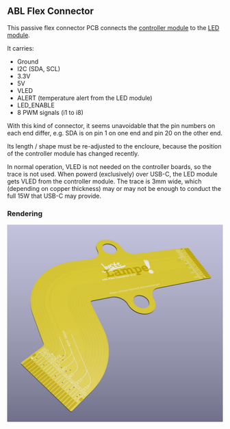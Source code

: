 <!--
SPDX-FileCopyrightText: 2024 Lena Schimmel <mail@lenaschimmel.de>
SPDX-License-Identifier: CC-BY-SA-4.0

[besteLampe!](https://lenaschimmel.de/besteLampe!) © 2024 by [Lena Schimmel](mailto:mail@lenaschimmel.de) is licensed under [CC BY-SA 4.0](http://creativecommons.org/licenses/by-sa/4.0/?ref=chooser-v1)
-->
## ABL Flex Connector
This passive flex connector PCB connects the [controller module](../controller/) to the [LED module](../LED_Module_E/).

It carries:
 - Ground
 - I2C (SDA, SCL)
 - 3.3V
 - 5V
 - VLED
 - ALERT (temperature alert from the LED module)
 - LED_ENABLE
 - 8 PWM signals (i1 to i8)

With this kind of connector, it seems unavoidable that the pin numbers on each end differ, e.g. SDA is on pin 1 on one end and pin 20 on the other end.

Its length / shape must be re-adjusted to the encloure, because the position of the controller module has changed recently.

In normal operation, VLED is not needed on the controller boards, so the trace is not used. When powerd (exclusively) over USB-C, the LED module gets VLED from the controller module. The trace is 3mm wide, which (depending on copper thickness) may or may not be enough to conduct the full 15W that USB-C may provide.


### Rendering
![KiCad rendering of the PCB, as of 2024-10-24](../../../assets/rendering_abl_flex.jpg)